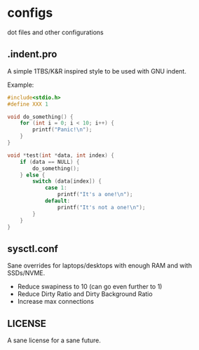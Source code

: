 # configs
dot files and other configurations

## .indent.pro
A simple 1TBS/K&R inspired style to be used with GNU indent.

Example:
```c
#include<stdio.h>
#define XXX 1

void do_something() {
    for (int i = 0; i < 10; i++) {
        printf("Panic!\n");
    }
}

void *test(int *data, int index) {
    if (data == NULL) {
        do_something();
    } else {
        switch (data[index]) {
            case 1:
                printf("It's a one!\n");
            default:
                printf("It's not a one!\n");
        }
    }
}
```

## sysctl.conf
Sane overrides for laptops/desktops with enough RAM and with SSDs/NVME.
- Reduce swapiness to 10 (can go even further to 1)
- Reduce Dirty Ratio and Dirty Background Ratio
- Increase max connections

## LICENSE
A sane license for a sane future.
